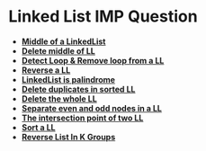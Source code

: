 # Linked List IMP Question 

- [**Middle of a LinkedList**](MiddleofLL.md)
- [**Delete middle of LL**]()
- [**Detect Loop & Remove loop from a LL**](DetectandRemove.md)
- [**Reverse a LL**](ReverseLLSoln.md)
- [**LinkedList is palindrome**]()
- [**Delete duplicates in sorted LL**](RemoveDuplicateFromLL.md)
- [**Delete the whole LL**]()
- [**Separate even and odd nodes in a LL**]()
- [**The intersection point of two LL**]()
- [**Sort a LL**](Sort0s1sand2s.md)
- [**Reverse List In K Groups**](LLReverseKGroups.md)